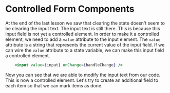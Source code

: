 # Controlled Form Components

At the end of the last lesson we saw that clearing the state doesn't seem to be clearing the input text. The input text is still there. This is because this input field is not yet a controlled element. In order to make it a controlled element, we need to add a `value` attribute to the input element. The `value` attribute is a string that represents the current value of the input field. If we can wire the `value` attribute to a state variable, we can make this input field a controlled element.

```jsx
    <input value={input} onChange={handleChange} />
```

Now you can see that we are able to modify the input text from our code. This is now a controlled element. Let's try to create an additional field to each item so that we can mark items as done.
